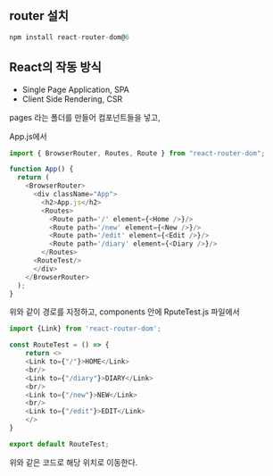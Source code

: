 ## router 설치

```js
npm install react-router-dom@6
```

## React의 작동 방식

- Single Page Application, SPA
- Client Side Rendering, CSR

pages 라는 폴더를 만들어 컴포넌트들을 넣고, 

App.js에서 
```js
import { BrowserRouter, Routes, Route } from "react-router-dom";

function App() {
  return (
    <BrowserRouter>
      <div className="App">
        <h2>App.js</h2>
        <Routes>
          <Route path='/' element={<Home />}/>
          <Route path='/new' element={<New />}/>
          <Route path='/edit' element={<Edit />}/>
          <Route path='/diary' element={<Diary />}/>
        </Routes>
      <RouteTest/>
      </div>
    </BrowserRouter>
  );
}
```
위와 같이 경로를 지정하고, components 안에 RputeTest.js 파일에서 

```js
import {Link} from 'react-router-dom';

const RouteTest = () => {
    return <>
    <Link to={"/"}>HOME</Link>
    <br/>
    <Link to={"/diary"}>DIARY</Link>
    <br/>
    <Link to={"/new"}>NEW</Link>
    <br/>
    <Link to={"/edit"}>EDIT</Link>
    </>
}

export default RouteTest;
```
위와 같은 코드로 해당 위치로 이동한다. 

